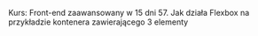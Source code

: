 Kurs: Front-end zaawansowany w 15 dni 
57. Jak działa Flexbox na przykładzie kontenera zawierającego 3 elementy
